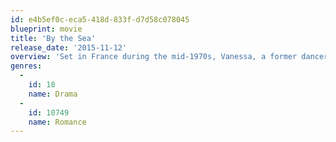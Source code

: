```yaml
---
id: e4b5ef0c-eca5-418d-833f-d7d58c078045
blueprint: movie
title: 'By the Sea'
release_date: '2015-11-12'
overview: 'Set in France during the mid-1970s, Vanessa, a former dancer, and her husband Roland, an American writer, travel the country together. They seem to be growing apart, but when they linger in one quiet, seaside town they begin to draw close to some of its more vibrant inhabitants, such as a local bar/café-keeper and a hotel owner.'
genres:
  -
    id: 18
    name: Drama
  -
    id: 10749
    name: Romance
---
```


